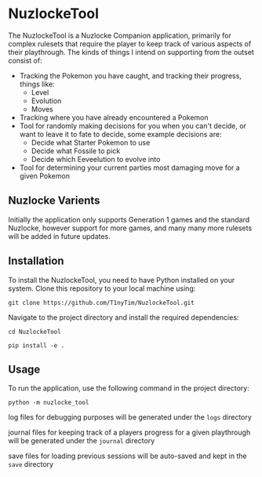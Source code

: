 # NuzlockeTool
The NuzlockeTool is a Nuzlocke Companion application, primarily for complex rulesets that require the player to keep track of various aspects of their playthrough. The kinds of things I intend on supporting from the outset consist of:
- Tracking the Pokemon you have caught, and tracking their progress, things like:
    - Level
    - Evolution
    - Moves
- Tracking where you have already encountered a Pokemon
- Tool for randomly making decisions for you when you can't decide, or want to leave it to fate to decide, some example decisions are:
    - Decide what Starter Pokemon to use
    - Decide what Fossile to pick
    - Decide which Eeveelution to evolve into
- Tool for determining your current parties most damaging move for a given Pokemon

## Nuzlocke Varients
Initially the application only supports Generation 1 games and the standard Nuzlocke, however support for more games, and many many more rulesets will be added in future updates.

## Installation
To install the NuzlockeTool, you need to have Python installed on your system. Clone this repository to your local machine using:

`git clone https://github.com/T1nyTim/NuzlockeTool.git`

Navigate to the project directory and install the required dependencies:

`cd NuzlockeTool`

`pip install -e .`

## Usage
To run the application, use the following command in the project directory:

`python -m nuzlocke_tool`

log files for debugging purposes will be generated under the `logs` directory

journal files for keeping track of a players progress for a given playthrough will be generated under the `journal` directory

save files for loading previous sessions will be auto-saved and kept in the `save` directory
